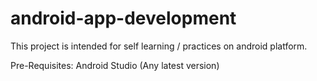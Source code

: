 # android-app-development
This project is intended for self learning / practices on android platform.

Pre-Requisites:
Android Studio (Any latest version)


